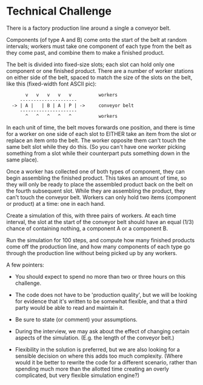# Technical Challenge

There is a factory production line around a single a conveyor belt.  

Components (of type A and B) come onto the start of the belt at random 
intervals; workers must take one component of each type from the belt 
as they come past, and combine them to make a finished product.

The belt is divided into fixed-size slots; each slot can hold only one 
component or one finished product.  There are a number of worker 
stations on either side of the belt, spaced to match the size of the 
slots on the belt, like this (fixed-width font ASCII pic):

```
       v   v   v   v   v          workers
     ---------------------
  -> | A |   | B | A | P | ->     conveyor belt
     ---------------------
       ^   ^   ^   ^   ^          workers
```

In each unit of time, the belt moves forwards one position, and there 
is time for a worker on one side of each slot to EITHER take an item 
from the slot or replace an item onto the belt.  The worker opposite 
them can't touch the same belt slot while they do this.
(So you can't have one worker picking something from a slot while 
their counterpart puts something down in the same place).

Once a worker has collected one of both types of component, they can
begin assembling the finished product.  This takes an amount of time, 
so they will only be ready to place the assembled product back on the 
belt on the fourth subsequent slot.  While they are assembling the 
product, they can't touch the conveyor belt.  Workers can only hold 
two items (component or product) at a time: one in each hand.

Create a simulation of this, with three pairs of workers.  At each 
time interval, the slot at the start of the conveyor belt should have 
an equal (1/3) chance of containing nothing, a component A or a 
component B.

Run the simulation for 100 steps, and compute how many finished 
products come off the production line, and how many components of each 
type go through the production line without being picked up by any 
workers.

A few pointers:

 * You should expect to spend no more than two or three hours on this
   challenge.

 * The code does not have to be 'production quality', but
   we will be looking for evidence that it's written to be
   somewhat flexible, and that a third party would be able to
   read and maintain it. 

 * Be sure to state (or comment) your assumptions.

 * During the interview, we may ask about the effect of changing certain
   aspects of the simulation. (E.g. the length of the conveyor belt.)

 * Flexibility in the solution is preferred, but we are also looking
   for a sensible decision on where this adds too much complexity. 
   (Where would it be better to rewrite the code for a different 
   scenario, rather than spending much more than the allotted time 
   creating an overly complicated, but very flexible simulation engine?)